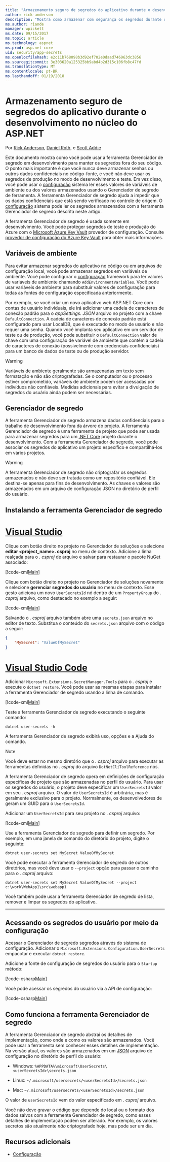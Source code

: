 ```yaml
---
title: "Armazenamento seguro de segredos do aplicativo durante o desenvolvimento no núcleo do ASP.NET"
author: rick-anderson
description: "Mostra como armazenar com segurança os segredos durante o desenvolvimento"
ms.author: riande
manager: wpickett
ms.date: 09/15/2017
ms.topic: article
ms.technology: aspnet
ms.prod: asp.net-core
uid: security/app-secrets
ms.openlocfilehash: e2c11b768098b3d92ef702e0daad746963dc3856
ms.sourcegitcommit: 3e303620a125325bb9abd4b2d315c106fb8c47fd
ms.translationtype: MT
ms.contentlocale: pt-BR
ms.lasthandoff: 01/19/2018
---
```

# <a name="safe-storage-of-app-secrets-during-development-in-aspnet-core"></a>Armazenamento seguro de segredos do aplicativo durante o desenvolvimento no núcleo do ASP.NET

Por [Rick Anderson](https://twitter.com/RickAndMSFT), [Daniel Roth](https://github.com/danroth27), e [Scott Addie](https://scottaddie.com) 

Este documento mostra como você pode usar a ferramenta Gerenciador de segredo em desenvolvimento para manter os segredos fora do seu código. O ponto mais importante é que você nunca deve armazenar senhas ou outros dados confidenciais no código-fonte, e você não deve usar os segredos de produção no modo de desenvolvimento e teste. Em vez disso, você pode usar o [configuração](xref:fundamentals/configuration/index) sistema ler esses valores de variáveis de ambiente ou dos valores armazenados usando o Gerenciador de segredo de ferramenta. A ferramenta Gerenciador de segredo ajuda a impedir que os dados confidenciais que está sendo verificado no controle de origem. O [configuração](xref:fundamentals/configuration/index) sistema pode ler os segredos armazenados com a ferramenta Gerenciador de segredo descrita neste artigo.

A ferramenta Gerenciador de segredo é usada somente em desenvolvimento. Você pode proteger segredos de teste e produção do Azure com o [Microsoft Azure Key Vault](https://azure.microsoft.com/services/key-vault/) provedor de configuração. Consulte [provedor de configuração do Azure Key Vault](https://docs.microsoft.com/aspnet/core/security/key-vault-configuration) para obter mais informações.

## <a name="environment-variables"></a>Variáveis de ambiente

Para evitar armazenar segredos do aplicativo no código ou em arquivos de configuração local, você pode armazenar segredos em variáveis de ambiente. Você pode configurar o [configuração](xref:fundamentals/configuration/index) framework para ler valores de variáveis de ambiente chamando `AddEnvironmentVariables`. Você pode usar variáveis de ambiente para substituir valores de configuração para todas as fontes de configuração especificada anteriormente.

Por exemplo, se você criar um novo aplicativo web ASP.NET Core com contas de usuário individuais, ele irá adicionar uma cadeia de caracteres de conexão padrão para o *appSettings. JSON* arquivo no projeto com a chave `DefaultConnection`. A cadeia de caracteres de conexão padrão está configurado para usar LocalDB, que é executado no modo de usuário e não requer uma senha. Quando você implanta seu aplicativo em um servidor de teste ou de produção, você pode substituir o `DefaultConnection` valor de chave com uma configuração de variável de ambiente que contém a cadeia de caracteres de conexão (possivelmente com credenciais confidenciais) para um banco de dados de teste ou de produção servidor.

>[!WARNING]
> Variáveis de ambiente geralmente são armazenadas em texto sem formatação e não são criptografadas. Se o computador ou o processo estiver comprometido, variáveis de ambiente podem ser acessadas por indivíduos não confiáveis. Medidas adicionais para evitar a divulgação de segredos do usuário ainda podem ser necessárias.

## <a name="secret-manager"></a>Gerenciador de segredo

A ferramenta Gerenciador de segredo armazena dados confidenciais para o trabalho de desenvolvimento fora da árvore do projeto. A ferramenta Gerenciador de segredo é uma ferramenta de projeto que pode ser usada para armazenar segredos para um [.NET Core](https://www.microsoft.com/net/core) projeto durante o desenvolvimento. Com a ferramenta Gerenciador de segredo, você pode associar os segredos do aplicativo um projeto específico e compartilhá-los em vários projetos.

>[!WARNING]
> A ferramenta Gerenciador de segredo não criptografar os segredos armazenados e não deve ser tratada como um repositório confiável. Ele destina-se apenas para fins de desenvolvimento. As chaves e valores são armazenados em um arquivo de configuração JSON no diretório de perfil do usuário.

## <a name="installing-the-secret-manager-tool"></a>Instalando a ferramenta Gerenciador de segredo

# <a name="visual-studiotabvisual-studio"></a>[Visual Studio](#tab/visual-studio)

Clique com botão direito no projeto no Gerenciador de soluções e selecione **editar \<project_name\>. csproj** no menu de contexto. Adicione a linha realçada para o *. csproj* de arquivo e salvar para restaurar o pacote NuGet associado:

[!code-xml[Main](app-secrets/sample/UserSecrets/UserSecrets-before.csproj?highlight=10)]

Clique com botão direito no projeto no Gerenciador de soluções novamente e selecione **gerenciar segredos do usuário** no menu de contexto. Esse gesto adiciona um novo `UserSecretsId` nó dentro de um `PropertyGroup` do *. csproj* arquivo, como destacado no exemplo a seguir:

[!code-xml[Main](app-secrets/sample/UserSecrets/UserSecrets-after.csproj?highlight=4)]

Salvando o *. csproj* arquivo também abre uma `secrets.json` arquivo no editor de texto. Substitua o conteúdo do `secrets.json` arquivo com o código a seguir:

```json
{
    "MySecret": "ValueOfMySecret"
}
```

# <a name="visual-studio-codetabvisual-studio-code"></a>[Visual Studio Code](#tab/visual-studio-code)

Adicionar `Microsoft.Extensions.SecretManager.Tools` para o *. csproj* e execute o `dotnet restore`. Você pode usar as mesmas etapas para instalar a ferramenta Gerenciador de segredo usando a linha de comando.

[!code-xml[Main](app-secrets/sample/UserSecrets/UserSecrets-before.csproj?highlight=10)]

Teste a ferramenta Gerenciador de segredo executando o seguinte comando:

```console
dotnet user-secrets -h
```

A ferramenta Gerenciador de segredo exibirá uso, opções e a Ajuda do comando.

> [!NOTE]
> Você deve estar no mesmo diretório que o *. csproj* arquivo para executar as ferramentas definidas no *. csproj* do arquivo `DotNetCliToolReference` nós.

A ferramenta Gerenciador de segredo opera em definições de configuração específicas de projeto que são armazenadas no perfil do usuário. Para usar os segredos do usuário, o projeto deve especificar um `UserSecretsId` valor em seu *. csproj* arquivo. O valor de `UserSecretsId` é arbitrária, mas é geralmente exclusivo para o projeto. Normalmente, os desenvolvedores de geram um GUID para o `UserSecretsId`.

Adicionar um `UserSecretsId` para seu projeto no *. csproj* arquivo:

[!code-xml[Main](app-secrets/sample/UserSecrets/UserSecrets-after.csproj?highlight=4)]

Use a ferramenta Gerenciador de segredo para definir um segredo. Por exemplo, em uma janela de comando do diretório do projeto, digite o seguinte:

```console
dotnet user-secrets set MySecret ValueOfMySecret
```

Você pode executar a ferramenta Gerenciador de segredo de outros diretórios, mas você deve usar o `--project` opção para passar o caminho para o *. csproj* arquivo:
 
```console
dotnet user-secrets set MySecret ValueOfMySecret --project c:\work\WebApp1\src\webapp1
```

Você também pode usar a ferramenta Gerenciador de segredo de lista, remover e limpar os segredos do aplicativo.

-----

## <a name="accessing-user-secrets-via-configuration"></a>Acessando os segredos do usuário por meio da configuração

Acessar o Gerenciador de segredo segredos através do sistema de configuração. Adicionar o `Microsoft.Extensions.Configuration.UserSecrets` empacotar e executar `dotnet restore`.

Adicione a fonte de configuração de segredos do usuário para o `Startup` método:

[!code-csharp[Main](app-secrets/sample/UserSecrets/Startup.cs?highlight=16-19)]

Você pode acessar os segredos do usuário via a API de configuração:

[!code-csharp[Main](app-secrets/sample/UserSecrets/Startup.cs?highlight=26-29)]

## <a name="how-the-secret-manager-tool-works"></a>Como funciona a ferramenta Gerenciador de segredo

A ferramenta Gerenciador de segredo abstrai os detalhes de implementação, como onde e como os valores são armazenados. Você pode usar a ferramenta sem conhecer esses detalhes de implementação. Na versão atual, os valores são armazenados em um [JSON](http://json.org/) arquivo de configuração no diretório de perfil do usuário:

* Windows: `%APPDATA%\microsoft\UserSecrets\<userSecretsId>\secrets.json`

* Linux: `~/.microsoft/usersecrets/<userSecretsId>/secrets.json`

* Mac: `~/.microsoft/usersecrets/<userSecretsId>/secrets.json`

O valor de `userSecretsId` vem do valor especificado em *. csproj* arquivo.

Você não deve gravar o código que depende do local ou o formato dos dados salvos com a ferramenta Gerenciador de segredo, como esses detalhes de implementação podem ser alterado. Por exemplo, os valores secretos são atualmente *não* criptografado hoje, mas pode ser um dia.

## <a name="additional-resources"></a>Recursos adicionais

* [Configuração](xref:fundamentals/configuration/index)
